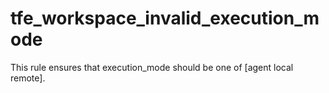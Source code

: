 # tfe_workspace_invalid_execution_mode

This rule ensures that execution_mode should be one of [agent local remote].
